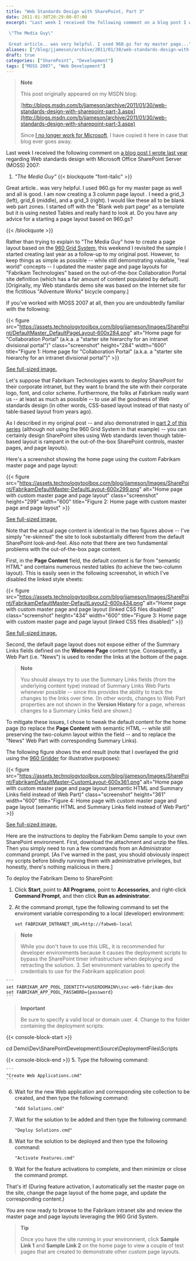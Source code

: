 ```yaml
---
title: "Web Standards Design with SharePoint, Part 3"
date: 2011-01-30T20:29:00-07:00
excerpt: "Last week I received the following comment on a blog post I wrote last year regarding Web standards design with Microsoft Office SharePoint Server (MOSS) 2007: 
 
 \"The Media Guy\" 
 
 Great article.. was very helpful. I used 960.gs for my master page..."
aliases: ["/blog/jjameson/archive/2011/01/30/web-standards-design-with-sharepoint-part-3.aspx"]
draft: true
categories: ["SharePoint", "Development"]
tags: ["MOSS 2007", "Web Development"]
---
```


> **Note**
>
> This post originally appeared on my MSDN blog:
>
> [http://blogs.msdn.com/b/jjameson/archive/2011/01/30/web-standards-design-with-sharepoint-part-3.aspx](http://blogs.msdn.com/b/jjameson/archive/2011/01/30/web-standards-design-with-sharepoint-part-3.aspx)
>
> Since [I no longer work for Microsoft](/blog/jjameson/2011/09/02/last-day-with-microsoft), I have copied it here in case that blog                 ever goes away.

Last week I received the following comment on [a blog post I wrote last year](/blog/jjameson/2010/01/30/web-standards-design-with-moss-2007-part-1) regarding Web standards design with Microsoft         Office SharePoint Server (MOSS) 2007:

1. <cite>"The Media Guy"</cite>
   {{< blockquote "font-italic" >}}

Great article.. was very helpful. I used 960.gs for my master page as well and all                     is good. I am now creating a 3 column page layout . I need a grid\_3 (left), grid\_6                     (middle), and a grid\_3 (right). I would like these all to be blank web part zones.                     I started off with the "Blank web part page" as a template but it is using nested                     Tables and really hard to look at. Do you have any advice for a starting a page                     layout based on 960.gs?

{{< /blockquote >}}

Rather than trying to explain to "The Media Guy" how to create a page layout based         on the [960 Grid System](http://960.gs/), this weekend I revisited the         sample I started creating last year as a follow-up to my original post. However,         to keep things as simple as possible -- while still demonstrating valuable, "real         world" concepts -- I updated the master page and page layouts for "Fabrikam Technologies"         based on the out-of-the-box Collaboration Portal site definition (which has a fair         amount of content populated by default). [Originally, my Web standards demo site         was based on the Internet site for the fictitious "Adventure Works" bicycle company.]

If you've worked with MOSS 2007 at all, then you are undoubtedly familiar with the         following:

{{< figure
src="https://assets.technologytoolbox.com/blog/jjameson/Images/SharePoint/DefaultMaster_DefaultPageLayout-600x284.png"
alt="Home page for \"Collaboration Portal\" (a.k.a. a \"starter site hierarchy for an intranet divisional portal\")"
class="screenshot"
height="284"
width="600"
title="Figure 1: Home page for \"Collaboration Portal\" (a.k.a. a \"starter site hierarchy for an intranet divisional portal\")" >}}

[See full-sized image.](https://assets.technologytoolbox.com/blog/jjameson/Images/SharePoint/DefaultMaster_DefaultPageLayout-1064x504.png)

Let's suppose that Fabrikam Technologies wants to deploy SharePoint for their corporate         intranet, but they want to brand the site with their corporate logo, font, and color         scheme. Furthermore, the folks at Fabrikam really want us -- at least as much as         possible -- to use all the goodness of Web standards design (in other words, CSS-based         layout instead of that nasty ol' table-based layout from years ago).

As I described in my original post -- and also demonstrated in [part 2 of this series](/blog/jjameson/2010/12/02/web-standards-design-with-sharepoint-part-2) (although not using the 960 Grid System in that example)         -- you can certainly design SharePoint sites using Web standards (even though table-based         layout is rampant in the out-of-the-box SharePoint controls, master pages, and page         layouts).

Here's a screenshot showing the home page using the custom Fabrikam master page         and page layout:

{{< figure
src="https://assets.technologytoolbox.com/blog/jjameson/Images/SharePoint/FabrikamDefaultMaster-DefaultLayout-600x299.png"
alt="Home page with custom master page and page layout"
class="screenshot"
height="299"
width="600"
title="Figure 2: Home page with custom master page and page layout" >}}

[See full-sized image.](https://assets.technologytoolbox.com/blog/jjameson/Images/SharePoint/FabrikamDefaultMaster-DefaultLayout-1062x530.png)

Note that the actual page content is identical in the two figures above -- I've         simply "re-skinned" the site to look substantially different from the default SharePoint         look-and-feel. Also note that there are two fundamental problems with the out-of-the-box         page content.

First, in the **Page Content** field, the default content is far from         "semantic HTML" and contains numerous nested tables (to achieve the two-column layout).         This is easily seen in the following screenshot, in which I've disabled the linked         style sheets:

{{< figure
src="https://assets.technologytoolbox.com/blog/jjameson/Images/SharePoint/FabrikamDefaultMaster-DefaultLayout2-600x434.png"
alt="Home page with custom master page and page layout (linked CSS files disabled)"
class="screenshot"
height="434"
width="600"
title="Figure 3: Home page with custom master page and page layout (linked CSS files disabled)" >}}

[See full-sized image.](https://assets.technologytoolbox.com/blog/jjameson/Images/SharePoint/FabrikamDefaultMaster-DefaultLayout2-1045x756.png)

Second, the default page layout does not expose either of the Summary Links fields         defined on the **Welcome Page** content type. Consequently, a Web Part         (i.e. "News") is used to render the links at the bottom of the page.

> **Note**
>
> You should always try to use the Summary Links fields (from the underlying content type) instead of Summary Links Web Parts whenever possible -- since this provides the ability to track the changes to the links over time. (In other words, changes to Web Part properties are not shown in the **Version History** for a page, whereas changes to a Summary Links field are shown.)

To mitigate these issues, I chose to tweak the default content for the home page         (to replace the **Page Content** with semantic HTML -- while still         preserving the two-column layout within the field -- and to replace the "News" Web         Part with corresponding Summary Links).

The following figure shows the end result (note that I overlayed the grid using         the [960 Gridder](http://gridder.andreehansson.se/) for illustrative         purposes):

{{< figure
src="https://assets.technologytoolbox.com/blog/jjameson/Images/SharePoint/FabrikamDefaultMaster-CustomLayout-600x361.png"
alt="Home page with custom master page and page layout (semantic HTML and Summary Links field instead of Web Part)"
class="screenshot"
height="361"
width="600"
title="Figure 4: Home page with custom master page and page layout (semantic HTML and Summary Links field instead of Web Part)" >}}

[See full-sized image.](https://assets.technologytoolbox.com/blog/jjameson/Images/SharePoint/FabrikamDefaultMaster-CustomLayout-1045x628.png)

Here are the instructions to deploy the Fabrikam Demo sample to your own SharePoint         environment. First, download the attachment and unzip the files. Then you simply         need to run a few commands from an Administrator command prompt. [As I've warned         in the past, you should obviously inspect my scripts before blindly running them         with administrative privileges, but honestly, there's nothing malicious in there.]

To deploy the Fabrikam Demo to SharePoint:

1. Click **Start**, point to **All Programs**, point to **Accessories**, and right-click **Command Prompt**, and then
   click **Run as administrator**.

2. At the command prompt, type the following command to set the enviroment variable
   corresponding to a local (developer) environment:
   
   ```
   set FABRIKAM_INTRANET_URL=http://fabweb-local
   ```

> **Note**
>
> While you don't have to use this URL, it is recommended for developer environments because it causes the deployment scripts to bypass the SharePoint timer infrastructure when deploying and retracting the solution.
> 3. Set environment variables to specify the credentials to use for the Fabrikam application
> pool:

    ```
    set FABRIKAM_APP_POOL_IDENTITY=%USERDOMAIN%\svc-web-fabrikam-dev
    set FABRIKAM_APP_POOL_PASSWORD={password}
    ```

> **Important**
>
> Be sure to specify a valid local or domain user.
> 4. Change to the folder containing the deployment scripts:

{{< console-block-start >}}

cd Demo\Dev\SharePointDevelopment\Source\DeploymentFiles\Scripts

{{< console-block-end >}}
5. Type the following command:

    ```
    "Create Web Applications.cmd"
    ```

6. Wait for the new Web application and corresponding site collection to be created,
   and then type the following command:
   
   ```
   "Add Solutions.cmd"
   ```

7. Wait for the solution to be added and then type the following command:
   
   ```
   "Deploy Solutions.cmd"
   ```

8. Wait for the solution to be deployed and then type the following command:
   
   ```
   "Activate Features.cmd"
   ```

9. Wait for the feature activations to complete, and then minimize or close the command
   prompt.

That's it! (During feature activation, I automatically set the master page on the         site, change the page layout of the home page, and update the corresponding content.)

You are now ready to browse to the Fabrikam intranet site and review the master         page and page layouts leveraging the 960 Grid System.

> **Tip**
>
> Once you have the site running in your environment, click **Sample Link 1** and **Sample Link 2** on the home page to view a couple of test pages that are created to demonstrate other custom page layouts.

